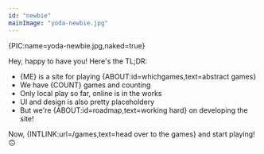 ```yaml
---
id: "newbie"
mainImage: "yoda-newbie.jpg"
---
```


{PIC:name=yoda-newbie.jpg,naked=true}

Hey, happy to have you! Here's the TL;DR:

- {ME} is a site for playing {ABOUT:id=whichgames,text=abstract games}
- We have {COUNT} games and counting
- Only local play so far, online is in the works
- UI and design is also pretty placeholdery
- But we're {ABOUT:id=roadmap,text=working hard} on developing the site!

Now, {INTLINK:url=/games,text=head over to the games} and start playing! 🙃
